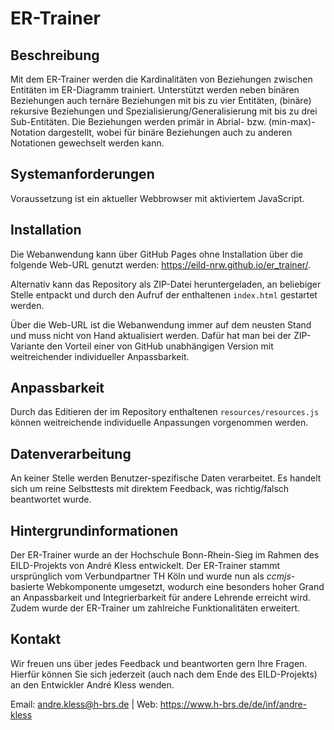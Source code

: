 # ER-Trainer

## Beschreibung
Mit dem ER-Trainer werden die Kardinalitäten von Beziehungen zwischen Entitäten im ER-Diagramm trainiert. Unterstützt werden neben binären Beziehungen auch ternäre Beziehungen mit bis zu vier Entitäten, (binäre) rekursive Beziehungen und Spezialisierung/Generalisierung mit bis zu drei Sub-Entitäten. Die Beziehungen werden primär in Abrial- bzw. (min-max)-Notation dargestellt, wobei für binäre Beziehungen auch zu anderen Notationen gewechselt werden kann.

## Systemanforderungen
Voraussetzung ist ein aktueller Webbrowser mit aktiviertem JavaScript.

## Installation
Die Webanwendung kann über GitHub Pages ohne Installation über die folgende Web-URL genutzt werden: https://eild-nrw.github.io/er_trainer/.

Alternativ kann das Repository als ZIP-Datei heruntergeladen, an beliebiger Stelle entpackt und durch den Aufruf der enthaltenen `index.html` gestartet werden.

Über die Web-URL ist die Webanwendung immer auf dem neusten Stand und muss nicht von Hand aktualisiert werden. Dafür hat man bei der ZIP-Variante den Vorteil einer von GitHub unabhängigen Version mit weitreichender individueller Anpassbarkeit.

## Anpassbarkeit
Durch das Editieren der im Repository enthaltenen `resources/resources.js` können weitreichende individuelle Anpassungen vorgenommen werden.

## Datenverarbeitung
An keiner Stelle werden Benutzer-spezifische Daten verarbeitet. Es handelt sich um reine Selbsttests mit direktem Feedback, was richtig/falsch beantwortet wurde.

## Hintergrundinformationen
Der ER-Trainer wurde an der Hochschule Bonn-Rhein-Sieg im Rahmen des EILD-Projekts von André Kless entwickelt. Der ER-Trainer stammt ursprünglich vom Verbundpartner TH Köln und wurde nun als _ccmjs_-basierte Webkomponente umgesetzt, wodurch eine besonders hoher Grand an Anpassbarkeit und Integrierbarkeit für andere Lehrende erreicht wird. Zudem wurde der ER-Trainer um zahlreiche Funktionalitäten erweitert.

## Kontakt
Wir freuen uns über jedes Feedback und beantworten gern Ihre Fragen. Hierfür können Sie sich jederzeit (auch nach dem Ende des EILD-Projekts) an den Entwickler André Kless wenden.

Email: andre.kless@h-brs.de | Web: https://www.h-brs.de/de/inf/andre-kless
